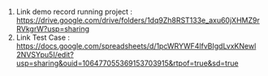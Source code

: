 1. Link demo record running project :  https://drive.google.com/drive/folders/1dq9Zh8RST133e_axu60jXHMZ9rRVkgrW?usp=sharing
2. Link Test Case : https://docs.google.com/spreadsheets/d/1pcWRYWF4lfvBIgdLvxKNewl2NVSYpu5I/edit?usp=sharing&ouid=106477055369153703915&rtpof=true&sd=true
